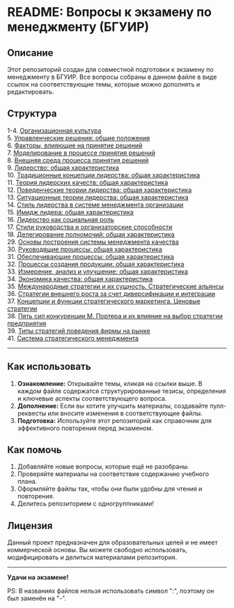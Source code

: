 # README: Вопросы к экзамену по менеджменту (БГУИР)

## Описание

Этот репозиторий создан для совместной подготовки к экзамену по менеджменту в БГУИР.
Все вопросы собраны в данном файле в виде ссылок на соответствующие темы, которые можно дополнять и редактировать.

## Структура

1-4. [Организационная культура](./1-4%20Организационная%20культура/1-4.%20Организационная%20культура.md) <br>
5. [Управленческие решения: общие положения](./5-8%20Принятие%20решений/5.%20Управленческие%20решения%20-%20общие%20положения.md) <br>
6. [Факторы, влияющие на принятие решений](./5-8%20Принятие%20решений/6.%20Факторы,%20влияющие%20на%20принятие%20решений.md) <br>
7. [Моделирование в процессе принятия решений](./5-8%20Принятие%20решений/7.%20Моделирование%20в%20процессе%20принятия%20решений.md) <br>
8. [Внешняя среда процесса принятия решений](./5-8%20Принятие%20решений/8.%20Внешняя%20среда%20процесса%20принятия%20решений.md) <br>
9. [Лидерство: общая характеристика](./9-18%20Лидерство/9.%20Лидерство%20-%20общая%20характеристика.md) <br>
10. [Традиционные концепции лидерства: общая характеристика](./9-18%20Лидерство/10.%20Традиционные%20концепции%20лидерства%20-%20общая%20характеристика.md) <br>
11. [Теория лидерских качеств: общая характеристика](./9-18%20Лидерство/11.%20Теория%20лидерских%20качеств%20-%20общая%20характеристика.md) <br>
12. [Поведенческие теории лидерства: общая характеристика](./9-18%20Лидерство/12.%20Поведенческие%20теории%20лидерства%20-%20общая%20характеристика.md) <br>
13. [Ситуационные теории лидерства: общая характеристика](./9-18%20Лидерство/13.%20Ситуационные%20теории%20лидерства%20-%20общая%20характеристика.md) <br>
14. [Стиль лидерства в системе менеджмента организации](./9-18%20Лидерство/14.%20Стиль%20лидерства%20в%20системе%20менеджмента%20организации.md) <br>
15. [Имидж лидера: общая характеристика](./9-18%20Лидерство/15.%20Имидж%20лидера%20-%20общая%20характеристика.md) <br>
16. [Лидерство как социальная роль](./9-18%20Лидерство/16.%20Лидерство%20как%20социальная%20роль.md) <br>
17. [Стили руководства и организаторские способности](./9-18%20Лидерство/17.%20Стили%20руководства%20и%20организаторские%20способности.md) <br>
18. [Делегирование полномочий: общая характеристика](./9-18%20Лидерство/18.%20Делегирование%20полномочий%20общая%20характеристика.md) <br>
29. [Основы построения системы менеджмента качества](./29-34%20Системы%20качества%20и%20процессный%20подход/29.%20Основы%20построения%20системы%20менеджмента%20качества.md) <br>
30. [Руководящие процессы: общая характеристика](./29-34%20Системы%20качества%20и%20процессный%20подход/30.%20Руководящие%20процессы%20-%20общая%20характеристика.md) <br>
31. [Обеспечивающие процессы: общая характеристика](./29-34%20Системы%20качества%20и%20процессный%20подход/31.%20Обеспечивающие%20процессы%20-%20общая%20характеристика.md) <br>
32. [Процессы создания продукции: общая характеристика](./29-34%20Системы%20качества%20и%20процессный%20подход/32.%20Процессы%20создания%20продукции%20-%20общая%20характеристика.md) <br>
33. [Измерение, анализ и улучшение: общая характеристика](./29-34%20Системы%20качества%20и%20процессный%20подход/33.%20Измерение,%20анализ%20и%20улучшение%20-%20общая%20характеристика.md) <br>
34. [Экономика качества: общая характеристика](./29-34%20Системы%20качества%20и%20процессный%20подход/34.%20Экономика%20качества%20-%20общая%20характеристика.md) <br>
35. [Международные стратегии и их сущность. Стратегические альянсы](./35-41%20Стратегический%20менеджмент/35.%20Международные%20стратегии%20и%20их%20сущность.%20Стратегические%20альянсы.md) <br>
36. [Стратегии внешнего роста за счет диверсификации и интеграции](./35-41%20Стратегический%20менеджмент/36.%20Стратегии%20внешнего%20роста%20за%20счет%20диверсификации%20и%20интеграции.md) <br>
37. [Концепции и функции стратегического маркетинга. Ценовые стратегии](./35-41%20Стратегический%20менеджмент/37.%20Концепции%20и%20функции%20стратегического%20маркетинга.%20Ценовые%20стратегии.md) <br>
38. [Пять сил конкуренции М. Портера и их влияние на выбор стратегии предприятия](./35-41%20Стратегический%20менеджмент/38.%20Пять%20сил%20конкуренции%20М.%20Портера%20и%20их%20влияние%20на%20выбор%20стратегии%20предприятия.md) <br>
39. [Типы стратегий поведения фирмы на рынке](./35-41%20Стратегический%20менеджмент/39.%20Типы%20стратегий%20поведения%20фирмы%20на%20рынке.md) <br>
41. [Система стратегического менеджмента](./35-41%20Стратегический%20менеджмент/41.%20Система%20стратегического%20менеджмента.md) <br>

---

## Как использовать

1. **Ознакомление:** Открывайте темы, кликая на ссылки выше. В каждом файле содержатся структурированные тезисы, определения и ключевые аспекты соответствующего вопроса.
2. **Дополнение:** Если вы хотите улучшить материалы, создавайте пулл-реквесты или вносите изменения в соответствующие файлы.
3. **Подготовка:** Используйте этот репозиторий как справочник для эффективного повторения перед экзаменом.

## Как помочь

1. Добавляйте новые вопросы, которые ещё не разобраны.
2. Проверяйте материалы на соответствие содержанию учебного плана.
3. Оформляйте файлы так, чтобы они были удобны для чтения и повторения.
4. Делитесь репозиторием с одногруппниками!

## Лицензия

Данный проект предназначен для образовательных целей и не имеет коммерческой основы. Вы можете свободно использовать, модифицировать и делиться материалами репозитория.

---

**Удачи на экзамене!**

PS: В названиях файлов нельзя использовать символ ":", поэтому он был заменён на "-".
